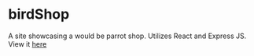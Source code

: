# birdShop

A site showcasing a would be parrot shop. Utilizes React and Express JS. View it [here](https://link-url-here.org) 
